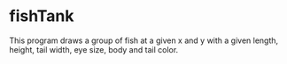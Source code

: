 # fishTank

This program draws a group of fish at a given x and y with a given length, height, tail width, eye size, body and tail color.
